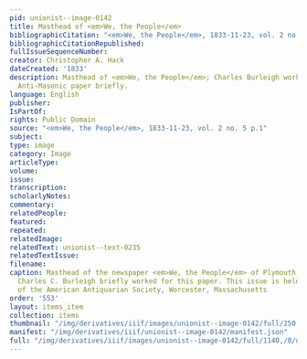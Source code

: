 ```yaml
---
pid: unionist--image-0142
title: Masthead of <em>We, the People</em>
bibliographicCitation: "<em>We, the People</em>, 1833-11-23, vol. 2 no. 5 p.1"
bibliographicCitationRepublished: 
fullIssueSequenceNumber: 
creator: Christopher A. Hack
dateCreated: '1833'
description: Masthead of <em>We, the People</em>; Charles Burleigh worked for this
  Anti-Masonic paper briefly.
language: English
publisher: 
IsPartOf: 
rights: Public Domain
source: "<em>We, the People</em>, 1833-11-23, vol. 2 no. 5 p.1"
subject: 
type: image
category: Image
articleType: 
volume: 
issue: 
transcription: 
scholarlyNotes: 
commentary: 
relatedPeople: 
featured: 
repeated: 
relatedImage: 
relatedText: unionist--text-0235
relatedTextIssue: 
filename: 
caption: Masthead of the newspaper <em>We, the People</em> of Plymouth, Massachusetts.
  Charles C. Burleigh briefly worked for this paper. This issue is held in the collection
  of the American Antiquarian Society, Worcester, Massachusetts
order: '553'
layout: items_item
collection: items
thumbnail: "/img/derivatives/iiif/images/unionist--image-0142/full/250,/0/default.jpg"
manifest: "/img/derivatives/iiif/unionist--image-0142/manifest.json"
full: "/img/derivatives/iiif/images/unionist--image-0142/full/1140,/0/default.jpg"
---
```

